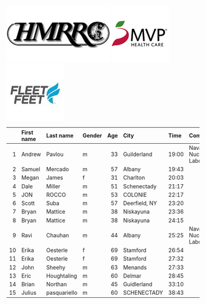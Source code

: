![image](hmrrc_65h.jpg) ![image](MVP-1.jpg)  ![image](FF_Logo_Stacked_7-150x118.jpg)  

|    | First name   | Last name    | Gender   |   Age | City          | Time   | Company                  |   age_grade |
|---:|:-------------|:-------------|:---------|------:|:--------------|:-------|:-------------------------|------------:|
|  1 | Andrew       | Pavlou       | m        |    33 | Guilderland   | 19:00  | Naval Nuclear Laboratory |       68.06 |
|  2 | Samuel       | Mercado      | m        |    57 | Albany        | 19:43  |                          |       78.47 |
|  3 | Megan        | James        | f        |    31 | Charlton      | 20:03  |                          |       73.5  |
|  4 | Dale         | Miller       | m        |    51 | Schenectady   | 21:17  |                          |       69.19 |
|  5 | JON          | ROCCO        | m        |    53 | COLONIE       | 22:17  |                          |       67.16 |
|  6 | Scott        | Suba         | m        |    57 | Deerfield, NY | 23:20  |                          |       66.3  |
|  7 | Bryan        | Mattice      | m        |    38 | Niskayuna     | 23:36  |                          |       56.5  |
|  8 | Bryan        | Mattice      | m        |    38 | Niskayuna     | 24:15  |                          |       54.99 |
|  9 | Ravi         | Chauhan      | m        |    44 | Albany        | 25:25  | Naval Nuclear Laboratory |       54.86 |
| 10 | Erika        | Oesterle     | f        |    69 | Stamford      | 26:54  |                          |       77.23 |
| 11 | Erika        | Oesterle     | f        |    69 | Stamford      | 27:32  |                          |       75.45 |
| 12 | John         | Sheehy       | m        |    63 | Menands       | 27:33  |                          |       59.15 |
| 13 | Eric         | Houghtaling  | m        |    60 | Delmar        | 28:45  |                          |       55.21 |
| 14 | Brian        | Northan      | m        |    45 | Guidlerland   | 33:10  |                          |       42.36 |
| 15 | Julius       | pasquariello | m        |    60 | SCHENECTADY   | 38:43  |                          |       41    |